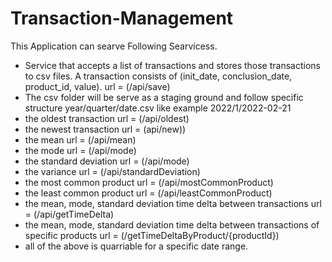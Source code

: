 # Transaction-Management
 
This Application can searve Following Searvicess.

  * Service that accepts a list of transactions and stores those transactions to csv files. A transaction consists of (init_date, conclusion_date, product_id, value). 
      url = (/api/save)
  * The csv folder will be serve as a staging ground and follow specific structure year/quarter/date.csv  like example 2022/1/2022-02-21
  * the oldest transaction
      url = (/api/oldest)
  * the newest transaction
      url = (api/new))
  * the mean
      url = (/api/mean)
  * the mode
      url = (/api/mode)
  * the standard deviation
      url = (/api/mode)
  * the variance
      url = (/api/standardDeviation)
  * the most common product
      url = (/api/mostCommonProduct)
  * the least common product
      url = (/api/leastCommonProduct)
  * the mean, mode, standard deviation time delta between transactions
      url = (/api/getTimeDelta)
  * the mean, mode, standard deviation time delta between transactions of specific products
      url = (/getTimeDeltaByProduct/{productId})
  * all of the above is quarriable for a specific date range.
